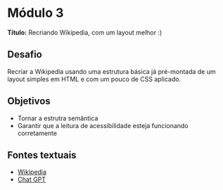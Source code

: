 # Módulo 3

**Título:** Recriando Wikipedia, com um layout melhor :)

## Desafio
Recriar a Wikipedia usando uma estrutura básica já pré-montada de um layout simples em HTML e com um pouco de CSS aplicado.

## Objetivos
- Tornar a estrutra semântica
- Garantir que a leitura de acessibilidade esteja funcionando corretamente

## Fontes textuais

- [Wikipedia](https://pt.wikipedia.org/wiki/Wikipédia:Página_principal)
- [Chat GPT](https://openai.com/index/chatgpt/)